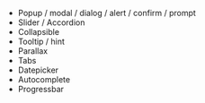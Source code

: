 - Popup / modal / dialog / alert / confirm / prompt
- Slider / Accordion
- Collapsible
- Tooltip / hint
- Parallax
- Tabs
- Datepicker
- Autocomplete
- Progressbar